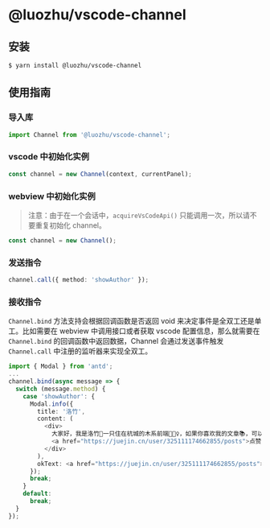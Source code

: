 # @luozhu/vscode-channel

## 安装

```sh
$ yarn install @luozhu/vscode-channel
```

## 使用指南

### 导入库

```ts
import Channel from '@luozhu/vscode-channel';
```

### vscode 中初始化实例

```ts
const channel = new Channel(context, currentPanel);
```

### webview 中初始化实例

> 注意：由于在一个会话中，`acquireVsCodeApi()` 只能调用一次，所以请不要重复初始化 channel。

```ts
const channel = new Channel();
```

### 发送指令

```ts
channel.call({ method: 'showAuthor' });
```

### 接收指令

`Channel.bind` 方法支持会根据回调函数是否返回 void 来决定事件是全双工还是单工。比如需要在 webview 中调用接口或者获取 vscode 配置信息，那么就需要在 `Channel.bind` 的回调函数中返回数据，Channel 会通过发送事件触发 `Channel.call` 中注册的监听器来实现全双工。

```ts
import { Modal } from 'antd';
...
channel.bind(async message => {
  switch (message.method) {
    case 'showAuthor': {
      Modal.info({
        title: '洛竹',
        content: (
          <div>
            大家好，我是洛竹🎋一只住在杭城的木系前端🧚🏻‍♀️，如果你喜欢我的文章📚，可以通过
            <a href="https://juejin.cn/user/325111174662855/posts">点赞</a>帮我聚集灵力⭐️。
          </div>
        ),
        okText: <a href="https://juejin.cn/user/325111174662855/posts">点赞 o(￣▽￣)ｄ</a>,
      });
      break;
    }
    default:
      break;
  }
});
```
